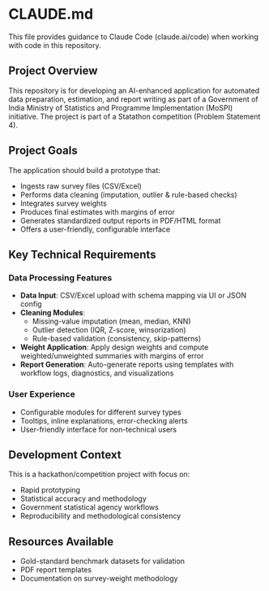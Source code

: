 # CLAUDE.md

This file provides guidance to Claude Code (claude.ai/code) when working with code in this repository.

## Project Overview

This repository is for developing an AI-enhanced application for automated data preparation, estimation, and report writing as part of a Government of India Ministry of Statistics and Programme Implementation (MoSPI) initiative. The project is part of a Statathon competition (Problem Statement 4).

## Project Goals

The application should build a prototype that:
- Ingests raw survey files (CSV/Excel)
- Performs data cleaning (imputation, outlier & rule-based checks)
- Integrates survey weights
- Produces final estimates with margins of error
- Generates standardized output reports in PDF/HTML format
- Offers a user-friendly, configurable interface

## Key Technical Requirements

### Data Processing Features
- **Data Input**: CSV/Excel upload with schema mapping via UI or JSON config
- **Cleaning Modules**: 
  - Missing-value imputation (mean, median, KNN)
  - Outlier detection (IQR, Z-score, winsorization)
  - Rule-based validation (consistency, skip-patterns)
- **Weight Application**: Apply design weights and compute weighted/unweighted summaries with margins of error
- **Report Generation**: Auto-generate reports using templates with workflow logs, diagnostics, and visualizations

### User Experience
- Configurable modules for different survey types
- Tooltips, inline explanations, error-checking alerts
- User-friendly interface for non-technical users

## Development Context

This is a hackathon/competition project with focus on:
- Rapid prototyping
- Statistical accuracy and methodology
- Government statistical agency workflows
- Reproducibility and methodological consistency

## Resources Available
- Gold-standard benchmark datasets for validation
- PDF report templates
- Documentation on survey-weight methodology